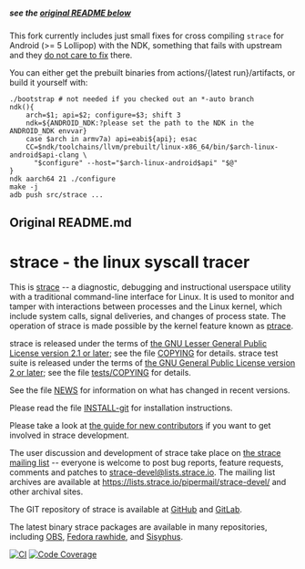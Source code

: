 ##### see the [original README below](#original-readmemd)

This fork currently includes just small fixes for cross compiling `strace` for Android (>= 5 Lollipop) with the NDK,
something that fails with upstream and they [do not care to fix](https://github.com/strace/strace/pull/252) there.

You can either get the prebuilt binaries from actions/{latest run}/artifacts, or build it yourself with:
```
./bootstrap	# not needed if you checked out an *-auto branch
ndk(){
	arch=$1; api=$2; configure=$3; shift 3
	ndk=${ANDROID_NDK:?please set the path to the NDK in the ANDROID_NDK envvar}
	case $arch in armv7a) api=eabi${api}; esac
	CC=$ndk/toolchains/llvm/prebuilt/linux-x86_64/bin/$arch-linux-android$api-clang \
	  "$configure" --host="$arch-linux-android$api" "$@"
}
ndk aarch64 21 ./configure
make -j
adb push src/strace ...
```
## Original README.md
strace - the linux syscall tracer
=================================

This is [strace](https://strace.io) -- a diagnostic, debugging and instructional userspace utility with a traditional command-line interface for Linux.  It is used to monitor and tamper with interactions between processes and the Linux kernel, which include system calls, signal deliveries, and changes of process state.  The operation of strace is made possible by the kernel feature known as [ptrace](http://man7.org/linux/man-pages/man2/ptrace.2.html).

strace is released under the terms of [the GNU Lesser General Public License version 2.1 or later](LGPL-2.1-or-later); see the file [COPYING](COPYING) for details.
strace test suite is released under the terms of [the GNU General Public License version 2 or later](tests/GPL-2.0-or-later); see the file [tests/COPYING](tests/COPYING) for details.

See the file [NEWS](NEWS) for information on what has changed in recent versions.

Please read the file [INSTALL-git](INSTALL-git.md) for installation instructions.

Please take a look at [the guide for new contributors](https://strace.io/wiki/NewContributorGuide) if you want to get involved in strace development.

The user discussion and development of strace take place on [the strace mailing list](https://lists.strace.io/mailman/listinfo/strace-devel) -- everyone is welcome to post bug reports, feature requests, comments and patches to strace-devel@lists.strace.io.  The mailing list archives are available at https://lists.strace.io/pipermail/strace-devel/ and other archival sites.

The GIT repository of strace is available at [GitHub](https://github.com/strace/strace/) and [GitLab](https://gitlab.com/strace/strace/).

The latest binary strace packages are available in many repositories, including
[OBS](https://build.opensuse.org/package/show/home:ldv_alt/strace/),
[Fedora rawhide](https://packages.fedoraproject.org/pkgs/strace/), and
[Sisyphus](https://packages.altlinux.org/en/Sisyphus/srpms/strace).

[![CI](https://github.com/strace/strace/workflows/CI/badge.svg?branch=master)](https://github.com/strace/strace/actions?query=workflow:CI+branch:master) [![Code Coverage](https://codecov.io/github/strace/strace/coverage.svg?branch=master)](https://codecov.io/github/strace/strace?branch=master)
